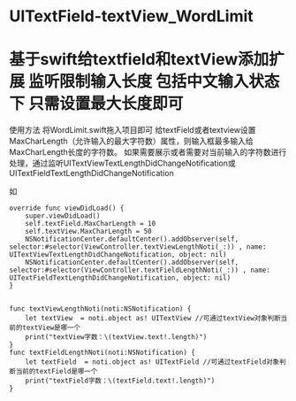 # UITextField-textView_WordLimit
基于swift给textfield和textView添加扩展 监听限制输入长度   包括中文输入状态下 只需设置最大长度即可
====================
使用方法
  将WordLimit.swift拖入项目即可
  给textField或者textview设置MaxCharLength（允许输入的最大字符数）属性，则输入框最多输入给MaxCharLength长度的字符数。
  如果需要展示或者需要对当前输入的字符数进行处理，通过监听UITextViewTextLengthDidChangeNotification或UITextFieldTextLengthDidChangeNotification
  
  如 
   
    override func viewDidLoad() {
        super.viewDidLoad()
        self.textField.MaxCharLength = 10
        self.textView.MaxCharLength = 50
        NSNotificationCenter.defaultCenter().addObserver(self, selector:#selector(ViewController.textViewLengthNoti(_:)) , name: UITextViewTextLengthDidChangeNotification, object: nil)
        NSNotificationCenter.defaultCenter().addObserver(self, selector:#selector(ViewController.textFieldLengthNoti(_:)) , name: UITextFieldTextLengthDidChangeNotification, object: nil)
    }
    
    
    func textViewLengthNoti(noti:NSNotification) {
        let textView  = noti.object as! UITextView //可通过textView对象判断当前的textView是哪一个
        print("textView字数：\(textView.text!.length)")
    }
    func textFieldLengthNoti(noti:NSNotification) {
        let textField  = noti.object as! UITextField //可通过textField对象判断当前的textField是哪一个
        print("textField字数：\(textField.text!.length)")
    }

